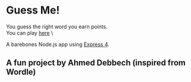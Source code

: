 # Guess Me! 

You guess the right word you earn points. \
You can play [here](https://guessme2022.herokuapp.com/) \

A barebones Node.js app using [Express 4](http://expressjs.com/).

## A fun project by Ahmed Debbech (inspired from Wordle)